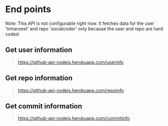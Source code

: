 # End points

Note: This API is not configurable right now. It fetches data for the user 'tmtanzeel' and repo 'socialcoder' only because the user and repo are hard coded.

## Get user information
>https://github-api-nodejs.herokuapp.com/userinfo

## Get repo information
>https://github-api-nodejs.herokuapp.com/repoinfo

## Get commit information
>https://github-api-nodejs.herokuapp.com/commitinfo






